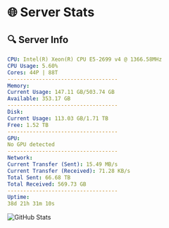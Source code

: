 # 🌐 Server Stats
## 🔍 Server Info
```yaml
CPU: Intel(R) Xeon(R) CPU E5-2699 v4 @ 1366.58MHz
CPU Usage: 5.60%
Cores: 44P | 88T
-----------------------------------
Memory:
Current Usage: 147.11 GB/503.74 GB
Available: 353.17 GB
-----------------------------------
Disk:
Current Usage: 113.03 GB/1.71 TB
Free: 1.52 TB
-----------------------------------
GPU:
No GPU detected
-----------------------------------
Network:
Current Transfer (Sent): 15.49 MB/s
Current Transfer (Received): 71.28 KB/s
Total Sent: 66.68 TB
Total Received: 569.73 GB
-----------------------------------
Uptime:
38d 21h 31m 10s
```
![GitHub Stats](https://img.shields.io/badge/Updated-2025-04-15_18:53:59-blue)